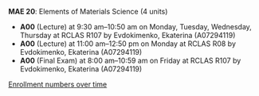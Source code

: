 **MAE 20**: Elements of Materials Science (4 units)

- **A00** (Lecture) at 9:30 am–10:50 am on Monday, Tuesday, Wednesday, Thursday at RCLAS R107 by Evdokimenko, Ekaterina (A07294119)
- **A00** (Lecture) at 11:00 am–12:50 pm on Monday at RCLAS R08 by Evdokimenko, Ekaterina (A07294119)
- **A00** (Final Exam) at 8:00 am–10:59 am on Friday at RCLAS R107 by Evdokimenko, Ekaterina (A07294119)

[Enrollment numbers over time](./MAE20.tsv)
